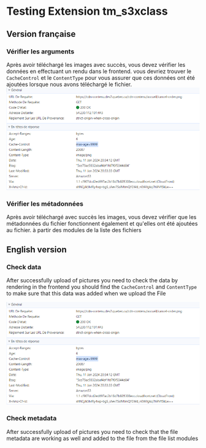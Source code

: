 # Testing Extension tm_s3xclass

## Version française

### Vérifier les arguments

Après avoir téléchargé les images avec succès, vous devez vérifier les données en effectuant un rendu dans le frontend.
vous devriez trouver le ``CacheControl`` et le ``ContentType`` pour vous assurer que ces données ont été ajoutées lorsque nous avons téléchargé le fichier.
![Check data](Documentation/Images/info_data.png)

### Vérifier les métadonnées

Après avoir téléchargé avec succès les images, vous devez vérifier que les métadonnées du fichier fonctionnent également et qu'elles ont été ajoutées au fichier.
à partir des modules de la liste des fichiers


## English version

### Check data

After successfully upload of pictures you need to check the data by rendering in the frontend
you should find the ``CacheControl`` and ``ContentType`` to make sure that this data was added when we upload the File

![Check data](Documentation/Images/info_data.png)

### Check metadata

After successfully upload of pictures you need to check that the file metadata are working as well and added to the file
from the file list modules

